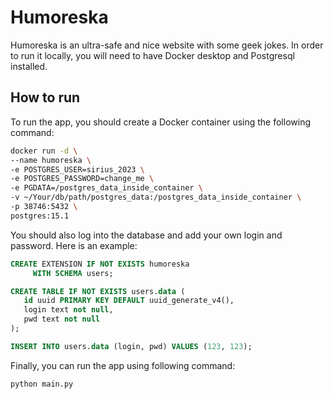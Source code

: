 # Humoreska

Humoreska is an ultra-safe and nice website with some geek jokes. In order to run it locally, you will need to have Docker desktop and Postgresql installed.

## How to run

To run the app, you should create a Docker container using the following command:

```sh
docker run -d \
--name humoreska \
-e POSTGRES_USER=sirius_2023 \
-e POSTGRES_PASSWORD=change_me \
-e PGDATA=/postgres_data_inside_container \
-v ~/Your/db/path/postgres_data:/postgres_data_inside_container \
-p 38746:5432 \
postgres:15.1
```

You should also log into the database and add your own login and password. Here is an example:

```sql
CREATE EXTENSION IF NOT EXISTS humoreska
     WITH SCHEMA users;

CREATE TABLE IF NOT EXISTS users.data (
   id uuid PRIMARY KEY DEFAULT uuid_generate_v4(),
   login text not null,
   pwd text not null
);

INSERT INTO users.data (login, pwd) VALUES (123, 123);
```

Finally, you can run the app using following command:
```
python main.py
```
